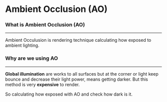 # Ambient Occlusion (AO)
### What is Ambient Occlusion (AO)
---
Ambient Occulusion is rendering technique calculating how exposed to ambient lighting. 

### Why are we using AO
---
**Global illumination** are works to all surfaces but at the corner or light keep bounce and decrease their light power, means getting darker. But this method is very **expensive** to render.

So calculating how exposed with AO and check how dark is it.